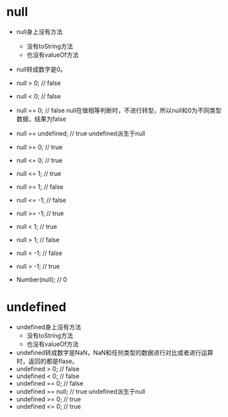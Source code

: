 # null
* null身上没有方法
    - 没有toString方法
    - 也没有valueOf方法
* null转成数字是0。
* null > 0; // false
* null < 0; // false
* null == 0; // false null在做相等判断时，不进行转型，所以null和0为不同类型数据，结果为false
* null == undefined; // true undefined派生于null
* null >= 0; // true
* null <= 0; // true

* null <= 1; // true
* null >= 1; // false
* null <= -1; // false
* null >= -1; // true

* null < 1; // true
* null > 1; // false
* null < -1; // false
* null > -1; // true

* Number(null); // 0

# undefined
* undefined身上没有方法
    - 没有toString方法
    - 也没有valueOf方法
* undefined转成数字是NaN，NaN和任何类型的数据进行对比或者进行运算时，返回的都是flase。
* undefined > 0; // false
* undefined < 0; // false
* undefined == 0; // false
* undefined == null; // true undefined派生于null
* undefined >= 0; // true
* undefined <= 0; // true

